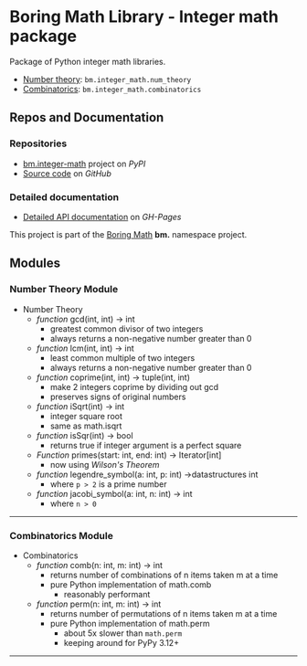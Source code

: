 # Boring Math Library - Integer math package

Package of Python integer math libraries.

- [Number theory](#number-theory-module): `bm.integer_math.num_theory`
- [Combinatorics](#combinatorics-module): `bm.integer_math.combinatorics`

## Repos and Documentation

### Repositories

- [bm.integer-math][1] project on *PyPI*
- [Source code][2] on *GitHub*

### Detailed documentation

- [Detailed API documentation][3] on *GH-Pages*

This project is part of the
[Boring Math][4] **bm.** namespace project.

## Modules

### Number Theory Module

- Number Theory
  - *function* gcd(int, int) -> int
    - greatest common divisor of two integers
    - always returns a non-negative number greater than 0
  - *function* lcm(int, int) -> int
    - least common multiple of two integers
    - always returns a non-negative number greater than 0
  - *function* coprime(int, int) -> tuple(int, int)
    - make 2 integers coprime by dividing out gcd
    - preserves signs of original numbers
  - *function* iSqrt(int) -> int
    - integer square root
    - same as math.isqrt
  - *function* isSqr(int) -> bool
    - returns true if integer argument is a perfect square
  - *Function* primes(start: int, end: int) -> Iterator[int]
    - now using *Wilson's Theorem*
  - *function* legendre_symbol(a: int, p: int) ->datastructures int
    - where `p > 2` is a prime number
  - *function* jacobi_symbol(a: int, n: int) -> int
    - where `n > 0`

______________________________________________________________________

### Combinatorics Module

- Combinatorics
  - *function* comb(n: int, m: int) -> int
    - returns number of combinations of n items taken m at a time
    - pure Python implementation of math.comb
      - reasonably performant
  - *function* perm(n: int, m: int) -> int
    - returns number of permutations of n items taken m at a time
    - pure Python implementation of math.perm
      - about 5x slower than `math.perm`
      - keeping around for PyPy 3.12+

______________________________________________________________________

[1]: https://pypi.org/project/bm.integer-math/
[2]: https://github.com/grscheller/bm-integer-math/
[3]: https://grscheller.github.io/boring-math-docs/integer-math/
[4]: https://github.com/grscheller/boring-math-docs
